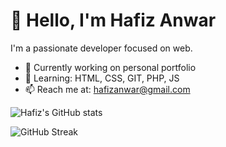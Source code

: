 # 👋 Hello, I'm Hafiz Anwar

I'm a passionate developer focused on web.
- 🔭 Currently working on personal portfolio
- 🌱 Learning: HTML, CSS, GIT, PHP, JS
- 📫 Reach me at: hafizanwar@gmail.com

![Hafiz's GitHub stats](https://github-readme-stats.vercel.app/api?username=hafizanwar&show_icons=true)

![GitHub Streak](https://github-readme-streak-stats.herokuapp.com/?user=hafizanwar)
